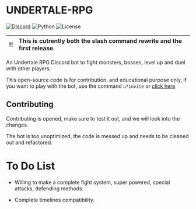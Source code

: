# UNDERTALE-RPG

[![Discord](https://img.shields.io/discord/817437132397871135?logo=discord&style=for-the-badge)](https://discord.gg/FQYVpuNz4Q)
![Python](https://img.shields.io/badge/Python-3.8-blue?style=for-the-badge)
![License](https://img.shields.io/github/license/theblobscp/undertale-rpg?style=for-the-badge)

| :bangbang: | This is cutrently both the slash command rewrite and the first release. |
|:----------:|:-----------------------------------------------------------|

An Undertale RPG Discord bot to fight monsters, bosses, level up and duel with other players.

This open-source code is for contribution, and educational purpose only, if you want to play with the bot, use the command `u?invite` or [click here](https://discord.com/api/oauth2/authorize?client_id=815153881217892372&permissions=388160&scope=bot)

## Contributing

Contributing is opened, make sure to test it out, and we will look into the changes.

The bot is too unoptimized, the code is messed up and needs to be cleaned out and refactored. 

# **To Do List**

- Willing to make a complete fight system, super powered, special attacks, defending methods.

- Complete timelines compatibility.
